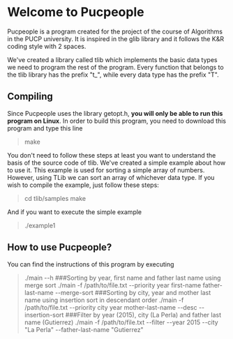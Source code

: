 Welcome to Pucpeople
===================


Pucpeople is a program created for the project of the course of Algorithms in the PUCP university. It is inspired in the glib library and it follows the K&R coding style with 2 spaces.

We've created a library called tlib which implements the basic data types we need to program the rest of the program. Every function that belongs to the tlib library has the prefix "t_", while every data type has the prefix "T".

Compiling
-------------
Since Pucpeople uses the library getopt.h, **you will only be able to run this program on Linux**. In order to build this program, you need to download this program and type this line

> make

You don't need to follow these steps at least you want to understand the basis of the source code of tlib. We've created a simple example about how to use it. This example is used for sorting a simple array of numbers. However, using TLib we can sort an array of whichever data type. If you wish to compile the example, just follow these steps:

> cd tlib/samples
> make

And if you want to execute the simple example
>./example1

How to use Pucpeople?
-------------
You can find the instructions of this program by executing
> ./main --h
###Sorting by year, first name and father last name using merge sort
> ./main -f /path/to/file.txt --priority year first-name father-last-name --merge-sort
###Sorting by city, year and mother last name using insertion sort in descendant order
> ./main -f /path/to/file.txt --priority city year mother-last-name --desc --insertion-sort
###Filter by year (2015), city (La Perla) and father last name (Gutierrez)
> ./main -f /path/to/file.txt --filter --year 2015 --city "La Perla" --father-last-name "Gutierrez"
